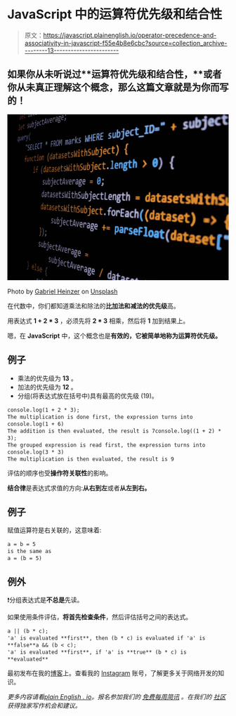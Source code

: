 # JavaScript 中的运算符优先级和结合性

> 原文：<https://javascript.plainenglish.io/operator-precedence-and-associativity-in-javascript-f55e4b8e6cbc?source=collection_archive---------13----------------------->

## 如果你从未听说过**运算符优先级和结合性，**或者你从未真正理解这个概念，那么这篇文章就是为你而写的！

![](img/fe5cf1d2fdf50c3b6925f54de7b637a1.png)

Photo by [Gabriel Heinzer](https://unsplash.com/@6heinz3r?utm_source=unsplash&utm_medium=referral&utm_content=creditCopyText) on [Unsplash](https://unsplash.com/)

在代数中，你们都知道乘法和除法的**比加法和减法的优先级**高。

用表达式 **1 + 2 * 3** ，必须先将 **2 * 3** 相乘，然后将 **1** 加到结果上。

嗯，在 **JavaScript** 中，这个概念也是**有效的，**它被简单地称为**运算符优先级。**

## 例子

*   乘法的优先级为 **13** 。
*   加法的优先级为 **12** 。
*   分组(将表达式放在括号中)具有最高的优先级 (19)。

```
console.log(1 + 2 * 3);
The multiplication is done first, the expression turns into
console.log(1 + 6)
The addition is then evaluated, the result is 7console.log((1 + 2) * 3);
The grouped expression is read first, the expression turns into
console.log(3 * 3)
The multiplication is then evaluated, the result is 9
```

评估的顺序也受**操作符关联性**的影响。

**结合律**是表达式求值的方向:**从右到左**或者**从左到右。**

## 例子

赋值运算符是右关联的，这意味着:

```
a = b = 5
is the same as
a = (b = 5)
```

## 例外

❗分组表达式是**不总是**先读。

如果使用条件评估，**将首先检查条件**，然后评估括号之间的表达式。

```
a || (b * c);
'a' is evaluated **first**, then (b * c) is evaluated if 'a' is **false**a && (b < c);
'a' is evaluated **first**, if 'a' is **true** (b * c) is **evaluated**
```

最初发布在我的[博客](https://blog.ludivineachouri.com/)上。查看我的 [Instagram](https://www.instagram.com/la.dev/) 账号，了解更多关于网络开发的知识。

*更多内容请看*[*plain English . io*](http://plainenglish.io/)*。报名参加我们的* [*免费每周简讯*](http://newsletter.plainenglish.io/) *。在我们的* [*社区*](https://discord.gg/GtDtUAvyhW) *获得独家写作机会和建议。*